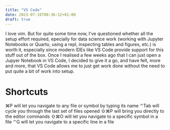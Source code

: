 ```yaml
---
title: "VS Code"
date: 2023-07-16T08:36:12+01:00
draft: true
---
```


I love vim. But for quite some time now, I've questioned whether all the setup effort required, epecially for data science work (working with Jupyter Notebooks or Quarto, using a repl, inspecting tables and figures, etc.) is worth it, especially since modern IDEs like VS Code provide support for this stuff out of the box. Once I realised a few weeks ago that I can just open a Jupyer Notebook in VS Code, I decided to give it a go, and have felt, more and more, that VS Code allows me to just get work done without the need to put quite a bit of work into setup.



# Shortcuts

⌘P will let you navigate to any file or symbol by typing its name
⌃Tab will cycle you through the last set of files opened
⇧⌘P will bring you directly to the editor commands
⇧⌘O will let you navigate to a specific symbol in a file
⌃G will let you navigate to a specific line in a file






